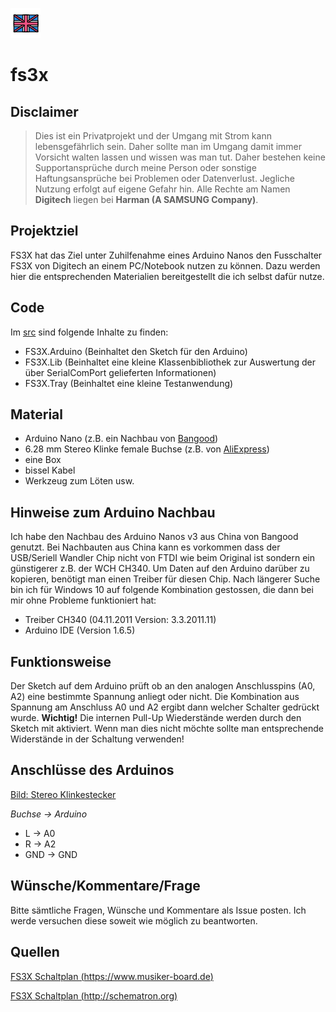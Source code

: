 [![](https://github.com/lutz/fs3x/blob/master/docs/images/english.png)](https://github.com/lutz/fs3x/blob/master/docs/README.en.md)

# fs3x

## Disclaimer

>Dies ist ein Privatprojekt und der Umgang mit Strom kann lebensgefährlich sein. Daher sollte man im Umgang damit immer Vorsicht walten lassen und wissen was man tut. Daher bestehen keine Supportansprüche durch meine Person oder sonstige Haftungsansprüche bei Problemen oder Datenverlust. Jegliche Nutzung erfolgt auf eigene Gefahr hin. Alle Rechte am Namen **Digitech** liegen bei **Harman (A SAMSUNG Company)**.

## Projektziel

FS3X hat das Ziel unter Zuhilfenahme eines Arduino Nanos den Fusschalter FS3X von Digitech an einem PC/Notebook nutzen zu können. Dazu werden hier die entsprechenden Materialien bereitgestellt die ich selbst dafür nutze.

## Code

Im [src](https://github.com/lutz/fs3x/tree/master/src) sind folgende Inhalte zu finden:
- FS3X.Arduino (Beinhaltet den Sketch für den Arduino)
- FS3X.Lib (Beinhaltet eine kleine Klassenbibliothek zur Auswertung der über SerialComPort gelieferten Informationen) 
- FS3X.Tray (Beinhaltet eine kleine Testanwendung)

## Material

- Arduino Nano (z.B. ein Nachbau von [Bangood](https://www.banggood.com/3Pcs-ATmega328P-Nano-V3-Controller-Board-Compatible-Arduino-Improved-Version-p-983486.html))
- 6.28 mm Stereo Klinke female Buchse (z.B. von [AliExpress](https://de.aliexpress.com/item/32767247005.html?spm=a2g0s.9042311.0.0.42014c4dqhtAB3))
- eine Box
- bissel Kabel
- Werkzeug zum Löten usw.

## Hinweise zum Arduino Nachbau

Ich habe den Nachbau des Arduino Nanos v3 aus China von Bangood genutzt. Bei Nachbauten aus China kann es vorkommen dass der USB/Seriell Wandler Chip nicht von FTDI wie beim Original ist sondern ein günstigerer z.B. der WCH CH340. Um Daten auf den Arduino darüber zu kopieren, benötigt man einen Treiber für diesen Chip. Nach längerer Suche bin ich für Windows 10 auf folgende Kombination gestossen, die dann bei mir ohne Probleme funktioniert hat:
- Treiber CH340 (04.11.2011 Version: 3.3.2011.11)
- Arduino IDE (Version 1.6.5)

## Funktionsweise

Der Sketch auf dem Arduino prüft ob an den analogen Anschlusspins (A0, A2) eine bestimmte Spannung anliegt oder nicht. Die Kombination aus Spannung am Anschluss A0 und A2 ergibt dann welcher Schalter gedrückt wurde. __Wichtig!__ Die internen Pull-Up Wiederstände werden durch den Sketch mit aktiviert. Wenn man dies nicht möchte sollte man entsprechende Widerstände in der Schaltung verwenden! 

## Anschlüsse des Arduinos

[Bild: Stereo Klinkestecker ](https://de.wikipedia.org/wiki/Klinkenstecker#/media/Datei:3.5mm_jack_plug_3_norm.svg)

_Buchse -> Arduino_
- L -> A0 
- R -> A2
- GND -> GND


## Wünsche/Kommentare/Frage

Bitte sämtliche Fragen, Wünsche und Kommentare als Issue posten. Ich werde versuchen diese soweit wie möglich zu beantworten.

## Quellen

[FS3X Schaltplan (https://www.musiker-board.de)](https://www.musiker-board.de/threads/fs113x-behringer-fs112-goes-fs3x.486045/) 

[FS3X Schaltplan (http://schematron.org)](http://schematron.org/digitech-fs3x-wiring-diagram.html)

